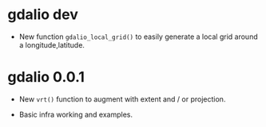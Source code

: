 # gdalio dev

* New function `gdalio_local_grid()` to easily generate a local grid around a longitude,latitude. 

# gdalio 0.0.1

* New `vrt()` function to augment with extent and / or projection. 

* Basic infra working and examples. 
